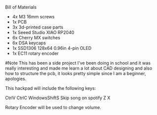 Bill of Materials
* 4x M3 16mm screws
* 1x PCB
* 3x 3d-printed case parts
* 1x Seeed Studio XIAO RP2040
* 6x Cherry MX switches 
* 6x DSA keycaps 
* 1x SSD1306 128x64 0.96in 4-pin OLED 
* 1x EC11 rotary encoder 

#Note
This has been a side project I've been doing in school and it was really interesting and made me learn a lot about CAD designing 
and also how to structure the pcb, it looks pretty simple since I am a beginner, apologies. 

This hackpad will include the following keys: 

CtrlV
CtrlC
WindowsShiftS
Skip song on spotify
Z
X

Rotary Encoder will be used to change volume. 

